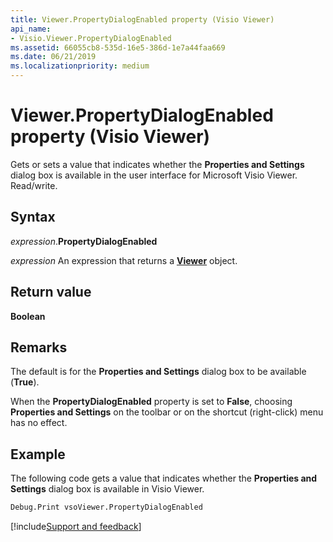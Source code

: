```yaml
---
title: Viewer.PropertyDialogEnabled property (Visio Viewer)
api_name:
- Visio.Viewer.PropertyDialogEnabled
ms.assetid: 66055cb8-535d-16e5-386d-1e7a44faa669
ms.date: 06/21/2019
ms.localizationpriority: medium
---
```



# Viewer.PropertyDialogEnabled property (Visio Viewer)

Gets or sets a value that indicates whether the **Properties and Settings** dialog box is available in the user interface for Microsoft Visio Viewer. Read/write.


## Syntax

_expression_.**PropertyDialogEnabled**

_expression_ An expression that returns a **[Viewer](Visio.Viewer.md)** object.


## Return value

**Boolean**


## Remarks

The default is for the **Properties and Settings** dialog box to be available (**True**).

When the **PropertyDialogEnabled** property is set to **False**, choosing **Properties and Settings** on the toolbar or on the shortcut (right-click) menu has no effect.


## Example

The following code gets a value that indicates whether the **Properties and Settings** dialog box is available in Visio Viewer.

```vb
Debug.Print vsoViewer.PropertyDialogEnabled
```

[!include[Support and feedback](~/includes/feedback-boilerplate.md)]
